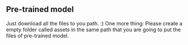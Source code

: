 ## Pre-trained model

Just download all the files to you path. :)
One more thing: Please create a empty folder called assets in the same path that you are going to put the files of pre-trained model.
